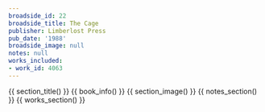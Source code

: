```yaml
---
broadside_id: 22
broadside_title: The Cage
publisher: Limberlost Press
pub_date: '1988'
broadside_image: null
notes: null
works_included:
- work_id: 4063
---
```


{{ section_title() }}
{{ book_info() }}
{{ section_image() }}
{{ notes_section() }}
{{ works_section() }}
